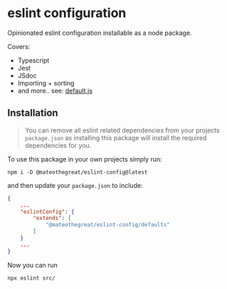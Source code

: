 # eslint configuration

Opinionated eslint configuration installable as a node package.

Covers:

* Typescript
* Jest
* JSdoc
* Importing + sorting
* and more.. see: [default.js](defaults.js)

## Installation

> You can remove all eslint related dependencies from your
> projects `package.json` as installing this package will
> install the required dependencies for you.

To use this package in your own projects simply run:

```shell
npm i -D @mateothegreat/eslint-config@latest
```

and then update your `package.json` to include:

```json
{
    ...
    "eslintConfig": {
        "extends": [
            "@mateothegreat/eslint-config/defaults"
        ]
    }
    ...
}
```

Now you can run

```shell
npx eslint src/
```
